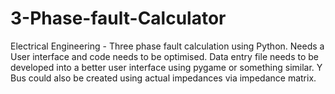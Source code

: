 # 3-Phase-fault-Calculator
Electrical Engineering - Three phase fault calculation using Python. Needs a User interface and code needs to be optimised. Data entry file needs to be developed into a better user interface using pygame or something similar. Y Bus could also be created using actual impedances via impedance matrix.
